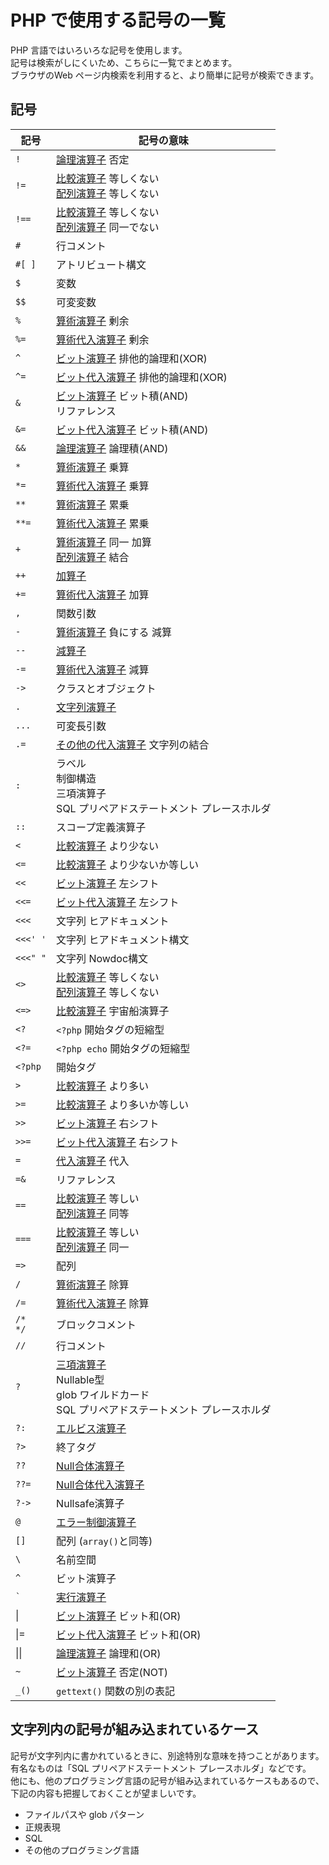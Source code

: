 # PHP で使用する記号の一覧

PHP 言語ではいろいろな記号を使用します。  
記号は検索がしにくいため、こちらに一覧でまとめます。  
ブラウザのWeb ページ内検索を利用すると、より簡単に記号が検索できます。

## 記号

| 記号         | 記号の意味                                                                                                                                                                                                        |
| ------------ | ----------------------------------------------------------------------------------------------------------------------------------------------------------------------------------------------------------------- |
| `!`          | [論理演算子](https://www.php.net/manual/ja/language.operators.logical.php) 否定                                                                                                                                   |
| `!=`         | [比較演算子](https://www.php.net/manual/ja/language.operators.comparison.php) 等しくない<br>[配列演算子](https://www.php.net/manual/ja/language.operators.array.php) 等しくない                                   |
| `!==`        | [比較演算子](https://www.php.net/manual/ja/language.operators.comparison.php) 等しくない<br>[配列演算子](https://www.php.net/manual/ja/language.operators.array.php) 同一でない                                   |
| `#`          | 行コメント                                                                                                                                                                                                        |
| `#[ ]`       | アトリビュート構文                                                                                                                                                                                                |
| `$`          | 変数                                                                                                                                                                                                              |
| `$$`         | 可変変数                                                                                                                                                                                                          |
| `%`          | [算術演算子](https://www.php.net/manual/ja/language.operators.assignment.php#language.operators.assignment.arithmetic) 剰余                                                                                       |
| `%=`         | [算術代入演算子](https://www.php.net/manual/ja/language.operators.assignment.php) 剰余                                                                                                                            |
| `^`          | [ビット演算子](https://www.php.net/manual/ja/language.operators.bitwise.php) 排他的論理和(XOR)                                                                                                                    |
| `^=`         | [ビット代入演算子](https://www.php.net/manual/ja/language.operators.assignment.php#language.operators.assignment.bitwise) 排他的論理和(XOR)                                                                       |
| `&`          | [ビット演算子](https://www.php.net/manual/ja/language.operators.bitwise.php) ビット積(AND)<br>リファレンス                                                                                                        |
| `&=`         | [ビット代入演算子](https://www.php.net/manual/ja/language.operators.assignment.php#language.operators.assignment.bitwise) ビット積(AND)                                                                           |
| `&&`         | [論理演算子](https://www.php.net/manual/ja/language.operators.logical.php) 論理積(AND)                                                                                                                            |
| `*`          | [算術演算子](https://www.php.net/manual/ja/language.operators.assignment.php#language.operators.assignment.arithmetic) 乗算                                                                                       |
| `*=`         | [算術代入演算子](https://www.php.net/manual/ja/language.operators.assignment.php) 乗算                                                                                                                            |
| `**`         | [算術演算子](https://www.php.net/manual/ja/language.operators.assignment.php#language.operators.assignment.arithmetic) 累乗                                                                                       |
| `**=`        | [算術代入演算子](https://www.php.net/manual/ja/language.operators.assignment.php) 累乗                                                                                                                            |
| `+`          | [算術演算子](https://www.php.net/manual/ja/language.operators.assignment.php#language.operators.assignment.arithmetic) 同一 加算<br>[配列演算子](https://www.php.net/manual/ja/language.operators.array.php) 結合 |
| `++`         | [加算子](https://www.php.net/manual/ja/language.operators.increment.php)                                                                                                                                          |
| `+=`         | [算術代入演算子](https://www.php.net/manual/ja/language.operators.assignment.php) 加算                                                                                                                            |
| `,`          | 関数引数                                                                                                                                                                                                          |
| `-`          | [算術演算子](https://www.php.net/manual/ja/language.operators.assignment.php#language.operators.assignment.arithmetic) 負にする 減算                                                                              |
| `--`         | [減算子](https://www.php.net/manual/ja/language.operators.increment.php)                                                                                                                                          |
| `-=`         | [算術代入演算子](https://www.php.net/manual/ja/language.operators.assignment.php) 減算                                                                                                                            |
| `->`         | クラスとオブジェクト                                                                                                                                                                                              |
| `.`          | [文字列演算子](https://www.php.net/manual/ja/language.operators.string.php)                                                                                                                                       |
| `...`        | 可変長引数                                                                                                                                                                                                        |
| `.=`         | [その他の代入演算子](https://www.php.net/manual/ja/language.operators.assignment.php#language.operators.assignment.other) 文字列の結合                                                                            |
| `:`          | ラベル<br>制御構造<br>三項演算子<br>SQL プリペアドステートメント プレースホルダ                                                                                                                                   |
| `::`         | スコープ定義演算子                                                                                                                                                                                                |
| `<`          | [比較演算子](https://www.php.net/manual/ja/language.operators.comparison.php) より少ない                                                                                                                          |
| `<=`         | [比較演算子](https://www.php.net/manual/ja/language.operators.comparison.php) より少ないか等しい                                                                                                                  |
| `<<`         | [ビット演算子](https://www.php.net/manual/ja/language.operators.bitwise.php) 左シフト                                                                                                                             |
| `<<=`        | [ビット代入演算子](https://www.php.net/manual/ja/language.operators.assignment.php#language.operators.assignment.bitwise) 左シフト                                                                                |
| `<<<`        | 文字列 ヒアドキュメント                                                                                                                                                                                           |
| `<<<' '`     | 文字列 ヒアドキュメント構文                                                                                                                                                                                       |
| `<<<" "`     | 文字列 Nowdoc構文                                                                                                                                                                                                 |
| `<>`         | [比較演算子](https://www.php.net/manual/ja/language.operators.comparison.php) 等しくない<br>[配列演算子](https://www.php.net/manual/ja/language.operators.array.php) 等しくない                                   |
| `<=>`        | [比較演算子](https://www.php.net/manual/ja/language.operators.comparison.php) 宇宙船演算子                                                                                                                        |
| `<?`         | `<?php` 開始タグの短縮型                                                                                                                                                                                          |
| `<?=`        | `<?php echo` 開始タグの短縮型                                                                                                                                                                                     |
| `<?php`      | 開始タグ                                                                                                                                                                                                          |
| `>`          | [比較演算子](https://www.php.net/manual/ja/language.operators.comparison.php) より多い                                                                                                                            |
| `>=`         | [比較演算子](https://www.php.net/manual/ja/language.operators.comparison.php) より多いか等しい                                                                                                                    |
| `>>`         | [ビット演算子](https://www.php.net/manual/ja/language.operators.bitwise.php) 右シフト                                                                                                                             |
| `>>=`        | [ビット代入演算子](https://www.php.net/manual/ja/language.operators.assignment.php#language.operators.assignment.bitwise) 右シフト                                                                                |
| `=`          | [代入演算子](https://www.php.net/manual/ja/language.operators.assignment.php) 代入                                                                                                                                |
| `=&`         | リファレンス                                                                                                                                                                                                      |
| `==`         | [比較演算子](https://www.php.net/manual/ja/language.operators.comparison.php) 等しい<br>[配列演算子](https://www.php.net/manual/ja/language.operators.array.php) 同等                                             |
| `===`        | [比較演算子](https://www.php.net/manual/ja/language.operators.comparison.php) 等しい<br>[配列演算子](https://www.php.net/manual/ja/language.operators.array.php) 同一                                             |
| `=>`         | 配列                                                                                                                                                                                                              |
| `/`          | [算術演算子](https://www.php.net/manual/ja/language.operators.assignment.php#language.operators.assignment.arithmetic) 除算                                                                                       |
| `/=`         | [算術代入演算子](https://www.php.net/manual/ja/language.operators.assignment.php) 除算                                                                                                                            |
| `/*`<br>`*/` | ブロックコメント                                                                                                                                                                                                  |
| `//`         | 行コメント                                                                                                                                                                                                        |
| `?`          | [三項演算子](https://www.php.net/manual/ja/language.operators.comparison.php#language.operators.comparison.ternary)<br>Nullable型<br>glob ワイルドカード<br>SQL プリペアドステートメント プレースホルダ           |
| `?:`         | [エルビス演算子](https://www.php.net/manual/ja/language.operators.comparison.php#language.operators.comparison.ternary)                                                                                           |
| `?>`         | 終了タグ                                                                                                                                                                                                          |
| `??`         | [Null合体演算子](https://www.php.net/manual/ja/language.operators.comparison.php#language.operators.comparison.coalesce)                                                                                          |
| `??=`        | [Null合体代入演算子](https://www.php.net/manual/ja/language.operators.assignment.php#language.operators.assignment.other)                                                                                         |
| `?->`        | Nullsafe演算子                                                                                                                                                                                                    |
| `@`          | [エラー制御演算子](https://www.php.net/manual/ja/language.operators.errorcontrol.php)                                                                                                                             |
| `[]`         | 配列 (`array()`と同等)                                                                                                                                                                                            |
| `\`          | 名前空間                                                                                                                                                                                                          |
| `^`          | ビット演算子                                                                                                                                                                                                      |
| `` ` ``      | [実行演算子](https://www.php.net/manual/ja/language.operators.execution.php)                                                                                                                                      |
| \|           | [ビット演算子](https://www.php.net/manual/ja/language.operators.bitwise.php) ビット和(OR)                                                                                                                         |
| \|=          | [ビット代入演算子](https://www.php.net/manual/ja/language.operators.assignment.php#language.operators.assignment.bitwise) ビット和(OR)                                                                            |
| \|\|         | [論理演算子](https://www.php.net/manual/ja/language.operators.logical.php) 論理和(OR)                                                                                                                             |
| `~`          | [ビット演算子](https://www.php.net/manual/ja/language.operators.bitwise.php) 否定(NOT)                                                                                                                            |
| `_()`        | `gettext()` 関数の別の表記                                                                                                                                                                                        |

## 文字列内の記号が組み込まれているケース

記号が文字列内に書かれているときに、別途特別な意味を持つことがあります。  
有名なものは「SQL プリペアドステートメント プレースホルダ」などです。  
他にも、他のプログラミング言語の記号が組み込まれているケースもあるので、下記の内容も把握しておくことが望ましいです。

* ファイルパスや glob パターン
* 正規表現
* SQL
* その他のプログラミング言語